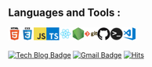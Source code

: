 ## Languages and Tools :

<img align="left" alt="html" width="26px" src="img/html.png" />
<img align="left" alt="css" width="26px" src="img/css.png" />
<img align="left" alt="javascript" width="26px" src="img/javascript.png" />
<img align="left" alt="typescript" width="26px" src="img/typescript.png" />
<img align="left" alt="react" width="26px" src="img/react.png" />
<img align="left" alt="nodejs" width="26px" src="img/nodejs.png" />
<img align="left" alt="git" width="26px" src="img/git.png" />
<img align="left" alt="github" width="26px" src="img/github.png" />
<img align="left" alt="terminal" width="26px" src="img/terminal.png" />
<img align="left" alt="visual-studio-code" width="26px" src="img/visual-studio-code.png" />

<br>
<br>

[![Tech Blog Badge](http://img.shields.io/badge/-Tech%20blog-black?style=flat-square&logo=github&link=https://yujinme.github.io/)](https://yujinme.github.io/)
[![Gmail Badge](https://img.shields.io/badge/Gmail-d14836?style=flat-square&logo=Gmail&logoColor=white&link=mailto:gmjh1007@gmail.com)](mailto:gmjh1007@gmail.com)
[![Hits](https://hits.seeyoufarm.com/api/count/incr/badge.svg?url=https%3A%2F%2Fgithub.com%2Fyujinme&count_bg=%2379C83D&title_bg=%23555555&icon=&icon_color=%23E7E7E7&title=hits&edge_flat=false)](https://hits.seeyoufarm.com)